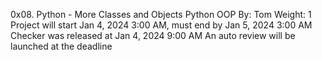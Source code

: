 0x08. Python - More Classes and Objects
Python
OOP
 By: Tom
 Weight: 1
 Project will start Jan 4, 2024 3:00 AM, must end by Jan 5, 2024 3:00 AM
 Checker was released at Jan 4, 2024 9:00 AM
 An auto review will be launched at the deadline
